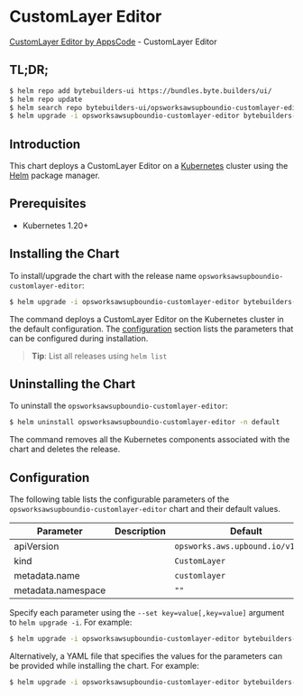 # CustomLayer Editor

[CustomLayer Editor by AppsCode](https://byte.builders) - CustomLayer Editor

## TL;DR;

```bash
$ helm repo add bytebuilders-ui https://bundles.byte.builders/ui/
$ helm repo update
$ helm search repo bytebuilders-ui/opsworksawsupboundio-customlayer-editor --version=v0.4.18
$ helm upgrade -i opsworksawsupboundio-customlayer-editor bytebuilders-ui/opsworksawsupboundio-customlayer-editor -n default --create-namespace --version=v0.4.18
```

## Introduction

This chart deploys a CustomLayer Editor on a [Kubernetes](http://kubernetes.io) cluster using the [Helm](https://helm.sh) package manager.

## Prerequisites

- Kubernetes 1.20+

## Installing the Chart

To install/upgrade the chart with the release name `opsworksawsupboundio-customlayer-editor`:

```bash
$ helm upgrade -i opsworksawsupboundio-customlayer-editor bytebuilders-ui/opsworksawsupboundio-customlayer-editor -n default --create-namespace --version=v0.4.18
```

The command deploys a CustomLayer Editor on the Kubernetes cluster in the default configuration. The [configuration](#configuration) section lists the parameters that can be configured during installation.

> **Tip**: List all releases using `helm list`

## Uninstalling the Chart

To uninstall the `opsworksawsupboundio-customlayer-editor`:

```bash
$ helm uninstall opsworksawsupboundio-customlayer-editor -n default
```

The command removes all the Kubernetes components associated with the chart and deletes the release.

## Configuration

The following table lists the configurable parameters of the `opsworksawsupboundio-customlayer-editor` chart and their default values.

|     Parameter      | Description |                   Default                    |
|--------------------|-------------|----------------------------------------------|
| apiVersion         |             | <code>opsworks.aws.upbound.io/v1beta1</code> |
| kind               |             | <code>CustomLayer</code>                     |
| metadata.name      |             | <code>customlayer</code>                     |
| metadata.namespace |             | <code>""</code>                              |


Specify each parameter using the `--set key=value[,key=value]` argument to `helm upgrade -i`. For example:

```bash
$ helm upgrade -i opsworksawsupboundio-customlayer-editor bytebuilders-ui/opsworksawsupboundio-customlayer-editor -n default --create-namespace --version=v0.4.18 --set apiVersion=opsworks.aws.upbound.io/v1beta1
```

Alternatively, a YAML file that specifies the values for the parameters can be provided while
installing the chart. For example:

```bash
$ helm upgrade -i opsworksawsupboundio-customlayer-editor bytebuilders-ui/opsworksawsupboundio-customlayer-editor -n default --create-namespace --version=v0.4.18 --values values.yaml
```
